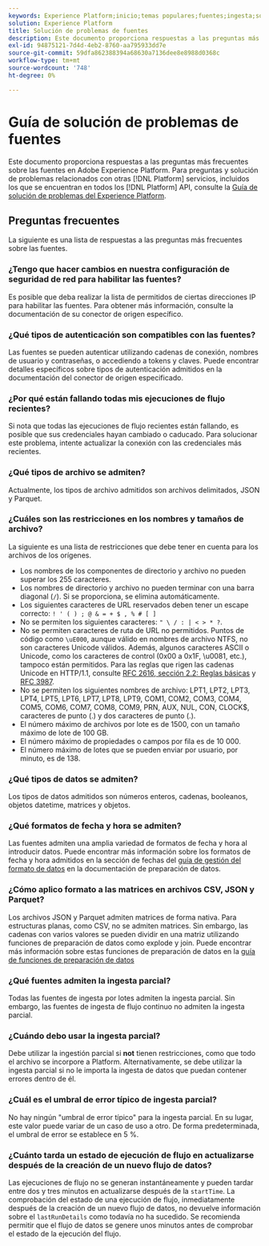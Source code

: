 ```yaml
---
keywords: Experience Platform;inicio;temas populares;fuentes;ingesta;solución de problemas;fuentes;solución de problemas;fuentes preguntas frecuentes;faq;conectores de origen;conector de origen;preguntas frecuentes de conectores de origen;solución de problemas de conectores de origen;
solution: Experience Platform
title: Solución de problemas de fuentes
description: Este documento proporciona respuestas a las preguntas más frecuentes sobre las fuentes en Adobe Experience Platform.
exl-id: 94875121-7d4d-4eb2-8760-aa795933dd7e
source-git-commit: 59dfa862388394a68630a7136dee8e8988d0368c
workflow-type: tm+mt
source-wordcount: '748'
ht-degree: 0%

---
```


# Guía de solución de problemas de fuentes

Este documento proporciona respuestas a las preguntas más frecuentes sobre las fuentes en Adobe Experience Platform. Para preguntas y solución de problemas relacionados con otras [!DNL Platform] servicios, incluidos los que se encuentran en todos los [!DNL Platform] API, consulte la [Guía de solución de problemas del Experience Platform](../landing/troubleshooting.md).

## Preguntas frecuentes

La siguiente es una lista de respuestas a las preguntas más frecuentes sobre las fuentes.

### ¿Tengo que hacer cambios en nuestra configuración de seguridad de red para habilitar las fuentes?

Es posible que deba realizar la lista de permitidos de ciertas direcciones IP para habilitar las fuentes. Para obtener más información, consulte la documentación de su conector de origen específico.

### ¿Qué tipos de autenticación son compatibles con las fuentes?

Las fuentes se pueden autenticar utilizando cadenas de conexión, nombres de usuario y contraseñas, o accediendo a tokens y claves. Puede encontrar detalles específicos sobre tipos de autenticación admitidos en la documentación del conector de origen especificado.

### ¿Por qué están fallando todas mis ejecuciones de flujo recientes?

Si nota que todas las ejecuciones de flujo recientes están fallando, es posible que sus credenciales hayan cambiado o caducado. Para solucionar este problema, intente actualizar la conexión con las credenciales más recientes.

### ¿Qué tipos de archivo se admiten?

Actualmente, los tipos de archivo admitidos son archivos delimitados, JSON y Parquet.

### ¿Cuáles son las restricciones en los nombres y tamaños de archivo?

La siguiente es una lista de restricciones que debe tener en cuenta para los archivos de los orígenes.

- Los nombres de los componentes de directorio y archivo no pueden superar los 255 caracteres.
- Los nombres de directorio y archivo no pueden terminar con una barra diagonal (`/`). Si se proporciona, se elimina automáticamente.
- Los siguientes caracteres de URL reservados deben tener un escape correcto: `! ' ( ) ; @ & = + $ , % # [ ]`
- No se permiten los siguientes caracteres: `" \ / : | < > * ?`.
- No se permiten caracteres de ruta de URL no permitidos. Puntos de código como `\uE000`, aunque válido en nombres de archivo NTFS, no son caracteres Unicode válidos. Además, algunos caracteres ASCII o Unicode, como los caracteres de control (0x00 a 0x1F, \u0081, etc.), tampoco están permitidos. Para las reglas que rigen las cadenas Unicode en HTTP/1.1, consulte [RFC 2616, sección 2.2: Reglas básicas](https://www.ietf.org/rfc/rfc2616.txt) y [RFC 3987](https://www.ietf.org/rfc/rfc3987.txt).
- No se permiten los siguientes nombres de archivo: LPT1, LPT2, LPT3, LPT4, LPT5, LPT6, LPT7, LPT8, LPT9, COM1, COM2, COM3, COM4, COM5, COM6, COM7, COM8, COM9, PRN, AUX, NUL, CON, CLOCK$, caracteres de punto (.) y dos caracteres de punto (.).
- El número máximo de archivos por lote es de 1500, con un tamaño máximo de lote de 100 GB.
- El número máximo de propiedades o campos por fila es de 10 000.
- El número máximo de lotes que se pueden enviar por usuario, por minuto, es de 138.

### ¿Qué tipos de datos se admiten?

Los tipos de datos admitidos son números enteros, cadenas, booleanos, objetos datetime, matrices y objetos.

### ¿Qué formatos de fecha y hora se admiten?

Las fuentes admiten una amplia variedad de formatos de fecha y hora al introducir datos. Puede encontrar más información sobre los formatos de fecha y hora admitidos en la sección de fechas del [guía de gestión del formato de datos](../data-prep/data-handling.md#dates) en la documentación de preparación de datos.

### ¿Cómo aplico formato a las matrices en archivos CSV, JSON y Parquet?

Los archivos JSON y Parquet admiten matrices de forma nativa. Para estructuras planas, como CSV, no se admiten matrices. Sin embargo, las cadenas con varios valores se pueden dividir en una matriz utilizando funciones de preparación de datos como explode y join. Puede encontrar más información sobre estas funciones de preparación de datos en la [guía de funciones de preparación de datos](../data-prep/functions.md#string)

### ¿Qué fuentes admiten la ingesta parcial?

Todas las fuentes de ingesta por lotes admiten la ingesta parcial. Sin embargo, las fuentes de ingesta de flujo continuo no admiten la ingesta parcial.

### ¿Cuándo debo usar la ingesta parcial?

Debe utilizar la ingestión parcial si **not** tienen restricciones, como que todo el archivo se incorpore a Platform. Alternativamente, se debe utilizar la ingesta parcial si no le importa la ingesta de datos que puedan contener errores dentro de él.

### ¿Cuál es el umbral de error típico de ingesta parcial?

No hay ningún &quot;umbral de error típico&quot; para la ingesta parcial. En su lugar, este valor puede variar de un caso de uso a otro. De forma predeterminada, el umbral de error se establece en 5 %.

### ¿Cuánto tarda un estado de ejecución de flujo en actualizarse después de la creación de un nuevo flujo de datos?

Las ejecuciones de flujo no se generan instantáneamente y pueden tardar entre dos y tres minutos en actualizarse después de la `startTime`. La comprobación del estado de una ejecución de flujo, inmediatamente después de la creación de un nuevo flujo de datos, no devuelve información sobre el `lastRunDetails` como todavía no ha sucedido. Se recomienda permitir que el flujo de datos se genere unos minutos antes de comprobar el estado de la ejecución del flujo.